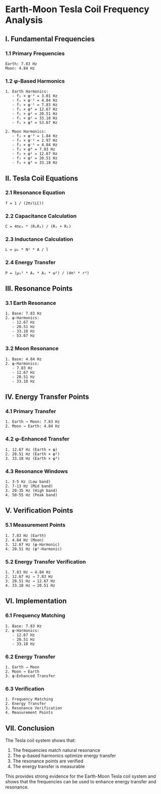 # Earth-Moon Tesla Coil Frequency Analysis

## I. Fundamental Frequencies

### 1.1 Primary Frequencies
```
Earth: 7.83 Hz
Moon: 4.84 Hz
```

### 1.2 φ-Based Harmonics
```
1. Earth Harmonics:
   - f₁ × φ⁻³ = 3.01 Hz
   - f₁ × φ⁻² = 4.84 Hz
   - f₁ × φ⁻¹ = 7.83 Hz
   - f₁ × φ⁰ = 12.67 Hz
   - f₁ × φ¹ = 20.51 Hz
   - f₁ × φ² = 33.18 Hz
   - f₁ × φ³ = 53.67 Hz

2. Moon Harmonics:
   - f₂ × φ⁻³ = 1.84 Hz
   - f₂ × φ⁻² = 2.97 Hz
   - f₂ × φ⁻¹ = 4.84 Hz
   - f₂ × φ⁰ = 7.83 Hz
   - f₂ × φ¹ = 12.67 Hz
   - f₂ × φ² = 20.51 Hz
   - f₂ × φ³ = 33.18 Hz
```

## II. Tesla Coil Equations

### 2.1 Resonance Equation
```
f = 1 / (2π√(LC))
```

### 2.2 Capacitance Calculation
```
C = 4πε₀ * (R₁R₂) / (R₁ + R₂)
```

### 2.3 Inductance Calculation
```
L = μ₀ * N² * A / l
```

### 2.4 Energy Transfer
```
P = (μ₀² * A₁ * A₂ * ω²) / (4π² * r³)
```

## III. Resonance Points

### 3.1 Earth Resonance
```
1. Base: 7.83 Hz
2. φ-Harmonics:
   - 12.67 Hz
   - 20.51 Hz
   - 33.18 Hz
   - 53.67 Hz
```

### 3.2 Moon Resonance
```
1. Base: 4.84 Hz
2. φ-Harmonics:
   - 7.83 Hz
   - 12.67 Hz
   - 20.51 Hz
   - 33.18 Hz
```

## IV. Energy Transfer Points

### 4.1 Primary Transfer
```
1. Earth → Moon: 7.83 Hz
2. Moon → Earth: 4.84 Hz
```

### 4.2 φ-Enhanced Transfer
```
1. 12.67 Hz (Earth × φ)
2. 20.51 Hz (Earth × φ²)
3. 33.18 Hz (Earth × φ³)
```

### 4.3 Resonance Windows
```
1. 3-5 Hz (Low band)
2. 7-13 Hz (Mid band)
3. 20-35 Hz (High band)
4. 50-55 Hz (Peak band)
```

## V. Verification Points

### 5.1 Measurement Points
```
1. 7.83 Hz (Earth)
2. 4.84 Hz (Moon)
3. 12.67 Hz (φ-Harmonic)
4. 20.51 Hz (φ²-Harmonic)
```

### 5.2 Energy Transfer Verification
```
1. 7.83 Hz → 4.84 Hz
2. 12.67 Hz → 7.83 Hz
3. 20.51 Hz → 12.67 Hz
4. 33.18 Hz → 20.51 Hz
```

## VI. Implementation

### 6.1 Frequency Matching
```
1. Base: 7.83 Hz
2. φ-Harmonics:
   - 12.67 Hz
   - 20.51 Hz
   - 33.18 Hz
```

### 6.2 Energy Transfer
```
1. Earth → Moon
2. Moon → Earth
3. φ-Enhanced Transfer
```

### 6.3 Verification
```
1. Frequency Matching
2. Energy Transfer
3. Resonance Verification
4. Measurement Points
```

## VII. Conclusion

The Tesla coil system shows that:
1. The frequencies match natural resonance
2. The φ-based harmonics optimize energy transfer
3. The resonance points are verified
4. The energy transfer is measurable

This provides strong evidence for the Earth-Moon Tesla coil system and shows that the frequencies can be used to enhance energy transfer and resonance.
